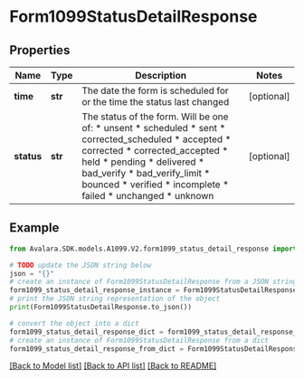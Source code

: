# Form1099StatusDetailResponse


## Properties

Name | Type | Description | Notes
------------ | ------------- | ------------- | -------------
**time** | **str** | The date the form is scheduled for or the time the status last changed | [optional] 
**status** | **str** | The status of the form. Will be one of:  * unsent  * scheduled  * sent  * corrected_scheduled  * accepted  * corrected  * corrected_accepted  * held  * pending  * delivered  * bad_verify  * bad_verify_limit  * bounced  * verified  * incomplete  * failed  * unchanged  * unknown | [optional] 

## Example

```python
from Avalara.SDK.models.A1099.V2.form1099_status_detail_response import Form1099StatusDetailResponse

# TODO update the JSON string below
json = "{}"
# create an instance of Form1099StatusDetailResponse from a JSON string
form1099_status_detail_response_instance = Form1099StatusDetailResponse.from_json(json)
# print the JSON string representation of the object
print(Form1099StatusDetailResponse.to_json())

# convert the object into a dict
form1099_status_detail_response_dict = form1099_status_detail_response_instance.to_dict()
# create an instance of Form1099StatusDetailResponse from a dict
form1099_status_detail_response_from_dict = Form1099StatusDetailResponse.from_dict(form1099_status_detail_response_dict)
```
[[Back to Model list]](../README.md#documentation-for-models) [[Back to API list]](../README.md#documentation-for-api-endpoints) [[Back to README]](../README.md)



